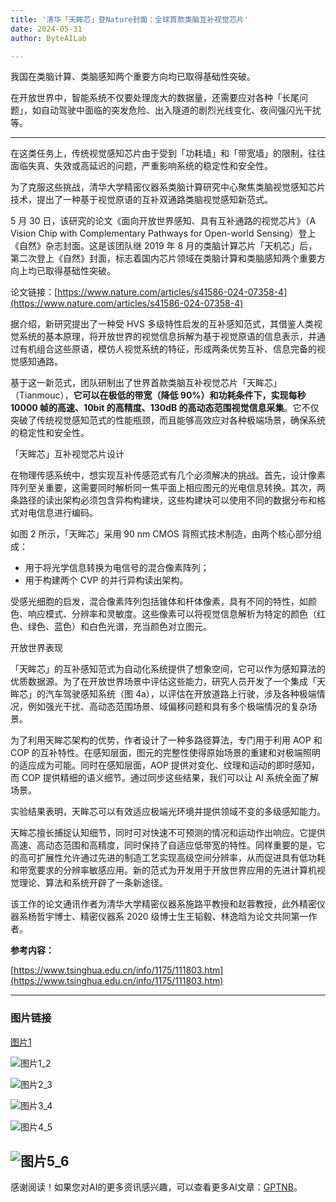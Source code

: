 ```yaml
---
title: '清华「天眸芯」登Nature封面：全球首款类脑互补视觉芯片'
date: 2024-05-31
author: ByteAILab

---
```


我国在类脑计算、类脑感知两个重要方向均已取得基础性突破。

在开放世界中，智能系统不仅要处理庞大的数据量，还需要应对各种「长尾问题」，如自动驾驶中面临的突发危险、出入隧道的剧烈光线变化、夜间强闪光干扰等。

---
在这类任务上，传统视觉感知芯片由于受到「功耗墙」和「带宽墙」的限制，往往面临失真、失效或高延迟的问题，严重影响系统的稳定性和安全性。

为了克服这些挑战，清华大学精密仪器系类脑计算研究中心聚焦类脑视觉感知芯片技术，提出了一种基于视觉原语的互补双通路类脑视觉感知新范式。

5 月 30 日，该研究的论文《面向开放世界感知、具有互补通路的视觉芯片》（A Vision Chip with Complementary Pathways for Open-world Sensing）登上《自然》杂志封面。这是该团队继 2019 年 8 月的类脑计算芯片「天机芯」后，第二次登上《自然》封面，标志着国内芯片领域在类脑计算和类脑感知两个重要方向上均已取得基础性突破。

论文链接：[https://www.nature.com/articles/s41586-024-07358-4](https://www.nature.com/articles/s41586-024-07358-4)

据介绍，新研究提出了一种受 HVS 多级特性启发的互补感知范式，其借鉴人类视觉系统的基本原理，将开放世界的视觉信息拆解为基于视觉原语的信息表示，并通过有机组合这些原语，模仿人视觉系统的特征，形成两条优势互补、信息完备的视觉感知通路。

基于这一新范式，团队研制出了世界首款类脑互补视觉芯片「天眸芯」（Tianmouc），**它可以在极低的带宽（降低 90%）和功耗条件下，实现每秒 10000 帧的高速、10bit 的高精度、130dB 的高动态范围视觉信息采集**。它不仅突破了传统视觉感知范式的性能瓶颈，而且能够高效应对各种极端场景，确保系统的稳定性和安全性。

「天眸芯」互补视觉芯片设计

在物理传感系统中，想实现互补传感范式有几个必须解决的挑战。首先，设计像素阵列至关重要，这需要同时解析同一焦平面上相应图元的光电信息转换。其次，两条路径的读出架构必须包含异构构建块，这些构建块可以使用不同的数据分布和格式对电信息进行编码。

如图 2 所示，「天眸芯」采用 90 nm CMOS 背照式技术制造，由两个核心部分组成：

- 用于将光学信息转换为电信号的混合像素阵列；
- 用于构建两个 CVP 的并行异构读出架构。

受感光细胞的启发，混合像素阵列包括锥体和杆体像素，具有不同的特性，如颜色、响应模式、分辨率和灵敏度。这些像素可以将视觉信息解析为特定的颜色（红色、绿色、蓝色）和白色光谱，充当颜色对立图元。

开放世界表现

「天眸芯」的互补感知范式为自动化系统提供了想象空间，它可以作为感知算法的优质数据源。为了在开放世界场景中评估这些能力，研究人员开发了一个集成「天眸芯」的汽车驾驶感知系统（图 4a），以评估在开放道路上行驶，涉及各种极端情况，例如强光干扰、高动态范围场景、域偏移问题和具有多个极端情况的复杂场景。

为了利用天眸芯架构的优势，作者设计了一种多路径算法，专门用于利用 AOP 和 COP 的互补特性。在感知层面，图元的完整性使得原始场景的重建和对极端照明的适应成为可能。同时在感知层面，AOP 提供对变化、纹理和运动的即时感知，而 COP 提供精细的语义细节。通过同步这些结果，我们可以让 AI 系统全面了解场景。

实验结果表明，天眸芯可以有效适应极端光环境并提供领域不变的多级感知能力。

天眸芯擅长捕捉认知细节，同时可对快速不可预测的情况和运动作出响应。它提供高速、高动态范围和高精度，同时保持了自适应低带宽的特性。同样重要的是，它的高可扩展性允许通过先进的制造工艺实现高级空间分辨率，从而促进具有低功耗和带宽要求的分辨率敏感应用。新的范式为开发用于开放世界应用的先进计算机视觉理论、算法和系统开辟了一条新途径。

该工作的论文通讯作者为清华大学精密仪器系施路平教授和赵蓉教授，此外精密仪器系杨哲宇博士、精密仪器系 2020 级博士生王韬毅、林逸晗为论文共同第一作者。

**参考内容：**

[https://www.tsinghua.edu.cn/info/1175/111803.htm](https://www.tsinghua.edu.cn/info/1175/111803.htm)

---

### 图片链接

[图片1](https://mmbiz.qpic.cn/sz_mmbiz_png/KmXPKA19gW9ruaoApf2NSQcKxveYVvdfTqFEcjLZUW528w6czswUSI3Xcmpj4rjrrKo0ksUXegs5ZTaP1ZuVyA/640?wx_fmt=png&from=appmsg)

![图片1_2](https://mmbiz.qpic.cn/sz_mmbiz_png/KmXPKA19gW9ruaoApf2NSQcKxveYVvdfR7KqA8UL5PtFLcuUEgicbY8V2TOHibKIr1slwlHFG1AwBshu35XHmhsw/640?wx_fmt=png&from=appmsg)

![图片2_3](https://mmbiz.qpic.cn/sz_mmbiz_png/KmXPKA19gW9ruaoApf2NSQcKxveYVvdfuxsZxXDPic6z3a5ITYLsFBOXBd6qjAEpbXa0P9MuXskpArS5MKmlNxA/640?wx_fmt=png&from=appmsg)

![图片3_4](https://mmbiz.qpic.cn/sz_mmbiz_png/KmXPKA19gW9ruaoApf2NSQcKxveYVvdfibULk8ZAqTBmYtMXybBOOAXlt0LOGYaBic4aF6gv2nokSDxbBglp0FrA/640?wx_fmt=png&from=appmsg)

![图片4_5](https://mmbiz.qpic.cn/sz_mmbiz_png/KmXPKA19gW9ruaoApf2NSQcKxveYVvdfa6VKhaibD4KUr8xibcibryCsxBPyibXbHtuzBkoH7Z56iaibCrBVfWoVKD2w/640?wx_fmt=png&from=appmsg)

![图片5_6](https://mmbiz.qpic.cn/sz_mmbiz_png/KmXPKA19gW9ruaoApf2NSQcKxveYVvdfDMBoRMibnNGEGnnicvmPNbY763nxgeLC3vjA98pPshCLpFXKesQuWglQ/640?wx_fmt=png&from=appmsg)
---
感谢阅读！如果您对AI的更多资讯感兴趣，可以查看更多AI文章：[GPTNB](https://gptnb.com)。